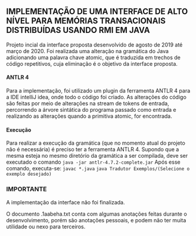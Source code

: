 ## IMPLEMENTAÇÃO DE UMA INTERFACE ﻿DE ALTO NÍVEL PARA MEMÓRIAS TRANSACIONAIS DISTRIBUÍDAS USANDO RMI EM JAVA

Projeto incial da interface proposta desenvolvido de agosto de 2019 até março de 2020. Foi realizada uma alteração na gramática do Java adicionando uma palavra chave atomic, que é traduzida em trechos de código repetitivos, cuja eliminação é o objetivo da interface proposta.

#### ANTLR 4
Para a implementação, foi utilizado um plugin da ferramenta ANTLR 4 para a IDE intelliJ idea, onde todo o código foi criado. As alterações do código são feitas por meio de alterações na stream de tokens de entrada, percorrendo a árvore sintática do programa passado como entrada e realizando as alterações quando a primitiva atomic, for encontrada.

#### Execução
Para realizar a execução da gramática (que no momento atual do projeto não é necessária) é preciso ter a ferramenta ANTLR 4. Supondo que a mesma esteja no mesmo diretório da gramática a ser compilada, deve ser executado o comando `java -jar antlr-4.7.2-complete.jar`
Após esse comando, executa-se:
`javac *.java`
`java Tradutor Exemplos/(Selecione o exemplo desejado)`

### IMPORTANTE
A implementação da interface não foi finalizada.

O documento .1aabeha.txt conta com algumas anotações feitas durante o desenvolvimento, porém são anotações pessoais, e podem não ter muita utilidade ou nexo para terceiros. 
